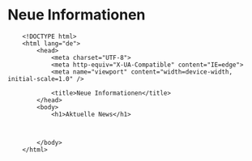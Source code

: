 # Neue Informationen

		<!DOCTYPE html> 
		<html lang="de">
			<head>
				<meta charset="UTF-8">
				<meta http-equiv="X-UA-Compatible" content="IE=edge">
				<meta name="viewport" content="width=device-width, initial-scale=1.0" />

				<title>Neue Informationen</title>
			</head>
			<body>
				<h1>Aktuelle News</h1>
					
			

			</body>
		</html>
